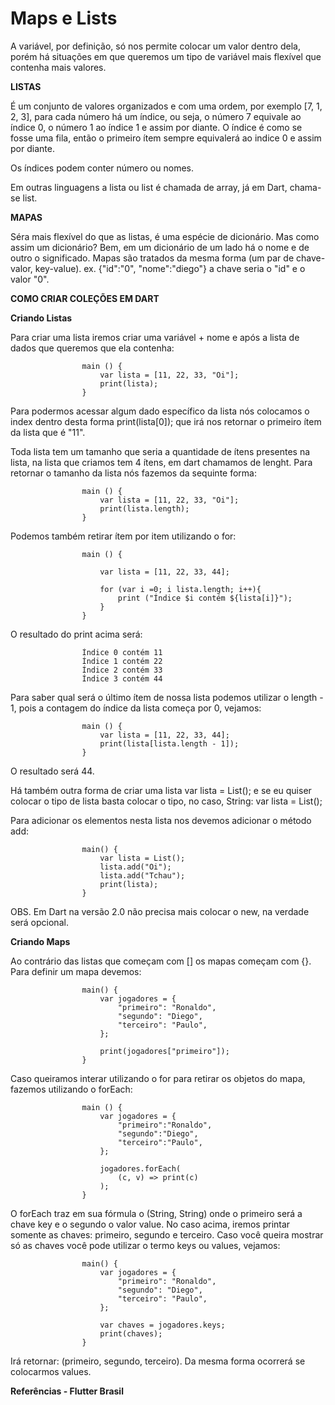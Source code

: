 # Maps e Lists 

A variável, por definição, só nos permite colocar um valor dentro dela, porém há situações em que queremos um tipo de variável mais flexível que contenha mais valores.


**LISTAS**

É um conjunto de valores organizados e com uma ordem, por exemplo [7, 1, 2, 3], para cada número há um índice, ou seja, o número 7 equivale ao índice 0, o número 1 ao índice 1 e assim por diante. O índice é como se fosse uma fila, então o primeiro ítem sempre equivalerá ao indice 0 e assim por diante. 

Os índices podem conter número ou nomes.

Em outras linguagens a lista ou list é chamada de array, já em Dart, chama-se list.

**MAPAS**

Séra mais flexível do que as listas, é uma espécie de dicionário. Mas como assim um dicionário? Bem, em um dicionário de um lado há o nome e de outro o significado. Mapas são tratados da mesma forma (um par de chave-valor, key-value). ex. {"id":"0", "nome":"diego"} a chave seria o "id" e o valor "0".

**COMO CRIAR COLEÇÕES EM DART**

**Criando Listas**

Para criar uma lista iremos criar uma variável + nome e após a lista de dados que queremos que ela contenha:

                    main () {
                        var lista = [11, 22, 33, "Oi"];
                        print(lista);
                    }

Para podermos acessar algum dado específico da lista nós colocamos o index dentro desta forma print(lista[0]); que irá nos retornar o primeiro ítem da lista que é "11".

Toda lista tem um tamanho que seria a quantidade de ítens presentes na lista, na lista que criamos tem 4 ítens, em dart chamamos de lenght. Para retornar o tamanho da lista nós fazemos da sequinte forma:

                    main () {
                        var lista = [11, 22, 33, "Oi"];
                        print(lista.length);
                    }

Podemos também retirar ítem por item utilizando o for:

                    main () {

                        var lista = [11, 22, 33, 44];

                        for (var i =0; i lista.length; i++){
                            print ("Índice $i contém ${lista[i]}");
                        }
                    }

O resultado do print acima será: 

                    Índice 0 contém 11
                    Índice 1 contém 22
                    Índice 2 contém 33
                    Índice 3 contém 44

Para saber qual será o último ítem de nossa lista podemos utilizar o length - 1, pois a contagem do índice da lista começa por 0, vejamos:

                    main () {
                        var lista = [11, 22, 33, 44];
                        print(lista[lista.length - 1]);
                    }

O resultado será 44.

Há também outra forma de criar uma lista var lista = List(); e se eu quiser colocar o tipo de lista basta colocar o tipo, no caso, String: var lista = List(); 

Para adicionar os elementos nesta lista nos devemos adicionar o método add:

                    main() {
                        var lista = List();
                        lista.add("Oi");
                        lista.add("Tchau");
                        print(lista);
                    }

OBS. Em Dart na versão 2.0 não precisa mais colocar o new, na verdade será opcional.

**Criando Maps**

Ao contrário das listas que começam com [] os mapas começam com {}. Para definir um mapa devemos:

                    main() {
                        var jogadores = {
                            "primeiro": "Ronaldo",
                            "segundo": "Diego",
                            "terceiro": "Paulo",
                        };

                        print(jogadores["primeiro"]);
                    }

Caso queiramos interar utilizando o for para retirar os objetos do mapa, fazemos utilizando o forEach:

                    main () {
                        var jogadores = {
                            "primeiro":"Ronaldo",
                            "segundo":"Diego",
                            "terceiro":"Paulo",
                        };
                        
                        jogadores.forEach(
                            (c, v) => print(c)
                        );
                    }

O forEach traz em sua fórmula o (String, String) onde o primeiro será a chave key e o segundo o valor value. No caso acima, iremos printar somente as chaves: primeiro, segundo e terceiro. Caso você queira mostrar só as chaves você pode utilizar o termo keys ou values, vejamos:

                    main() {
                        var jogadores = {
                            "primeiro": "Ronaldo",
                            "segundo": "Diego",
                            "terceiro": "Paulo",
                        };

                        var chaves = jogadores.keys;
                        print(chaves);
                    }

Irá retornar: (primeiro, segundo, terceiro). Da mesma forma ocorrerá se colocarmos values.

**Referências - Flutter Brasil**